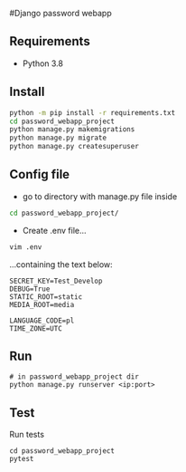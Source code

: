 #Django password webapp

## Requirements
- Python 3.8

## Install
```sh
python -m pip install -r requirements.txt
cd password_webapp_project
python manage.py makemigrations
python manage.py migrate
python manage.py createsuperuser
```

## Config file

- go to directory with manage.py file inside
```sh
cd password_webapp_project/
````

- Create .env file...
```sh
vim .env
```

...containing the text below:

```text
SECRET_KEY=Test_Develop
DEBUG=True
STATIC_ROOT=static
MEDIA_ROOT=media

LANGUAGE_CODE=pl
TIME_ZONE=UTC
```
  

## Run
```shell
# in password_webapp_project dir
python manage.py runserver <ip:port>
```

## Test

Run tests
```shell
cd password_webapp_project
pytest
```